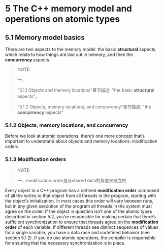 # 5 The C++ memory model and operations on atomic types

## 5.1 Memory model basics

There are two aspects to the memory model: the basic **structural** aspects, which relate to how things are laid out in memory, and then the **concurrency** aspects.

> NOTE:
>
> 一、
>
> "5.1.1 Objects and memory locations"章节描述: "the basic **structural** aspects"。
>
> "5.1.2 Objects, memory locations, and concurrency"章节描述: "the **concurrency** aspects"



### 5.1.2 Objects, memory locations, and concurrency

Before we look at atomic operations, there’s one more concept that’s important to understand about objects and memory locations: modification orders.

### 5.1.3 Modification orders

> NOTE:
>
> 一、modification order是从shared data的角度来建立的

Every object in a C++ program has a defined **modification order** composed of all the writes to that object from all threads in the program, starting with the object’s initialization. In most cases this order will vary between runs, but in any given execution of the program all threads in the system must agree on the order. If the object in question isn’t one of the atomic types described in section 5.2, you’re responsible for making certain that there’s sufficient synchronization to ensure that threads agree on the **modification order** of each variable. If different threads see distinct sequences of values for a single variable, you have a data race and undefined behavior (see section 5.1.2). If you do use atomic operations, the compiler is responsible for ensuring that the necessary synchronization is in place.

